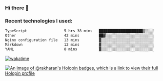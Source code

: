 ### Hi there 👋

### Recent technologies I used:
<!--START_SECTION:waka-->

```txt
TypeScript                 5 hrs 38 mins   ████████████████████▒░░░░   80.68 %
Other                      42 mins         ██▓░░░░░░░░░░░░░░░░░░░░░░   10.17 %
Nginx configuration file   13 mins         ▓░░░░░░░░░░░░░░░░░░░░░░░░   03.20 %
Markdown                   12 mins         ▓░░░░░░░░░░░░░░░░░░░░░░░░   02.89 %
YAML                       8 mins          ▓░░░░░░░░░░░░░░░░░░░░░░░░   02.10 %
```

<!--END_SECTION:waka-->
[![wakatime](https://wakatime.com/badge/user/fe50d444-0cee-4d14-a0b3-b9e8509eb4d0.svg)](https://wakatime.com/@fe50d444-0cee-4d14-a0b3-b9e8509eb4d0)

[![An image of @rakharan's Holopin badges, which is a link to view their full Holopin profile](https://holopin.me/rakharan)](https://holopin.io/@rakharan)
